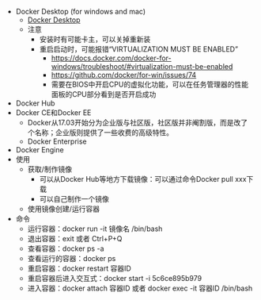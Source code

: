 * Docker Desktop (for windows and mac)
    * [Docker Desktop](https://www.docker.com/products/docker-desktop)
    * 注意
        * 安装时有可能卡主，可以关掉重新装
        * 重启启动时，可能报错“VIRTUALIZATION MUST BE ENABLED”
            * https://docs.docker.com/docker-for-windows/troubleshoot/#virtualization-must-be-enabled
            * https://github.com/docker/for-win/issues/74
            * 需要在BIOS中开启CPU的虚拟化功能，可以在任务管理器的性能面板的CPU部分看到是否开启成功
* Docker Hub
* Docker CE和Docker EE
    * Docker从17.03开始分为企业版与社区版，社区版并非阉割版，而是改了个名称；企业版则提供了一些收费的高级特性。
    * Docker Enterprise
* Docker Engine
* 使用
    * 获取/制作镜像
        * 可以从Docker Hub等地方下载镜像：可以通过命令Docker pull xxx下载
        * 可以自己制作一个镜像
    * 使用镜像创建/运行容器
* 命令
    * 运行容器：docker run -it 镜像名 /bin/bash
    * 退出容器：exit 或者 Ctrl+P+Q
    * 查看容器：docker ps -a
    * 查看运行的容器：docker ps
    * 重启容器：docker restart 容器ID
    * 重启容器后进入交互式：docker start -i 5c6ce895b979
    * 进入容器：docker attach 容器ID 或者 docker exec -it 容器ID /bin/bash